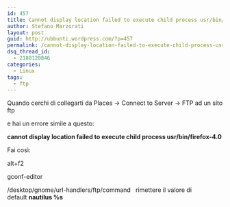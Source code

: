 ```yaml
---
id: 457
title: Cannot display location failed to execute child process usr/bin/firefox-4.0
author: Stefano Marzorati
layout: post
guid: http://ubbunti.wordpress.com/?p=457
permalink: /cannot-display-location-failed-to-execute-child-process-usrbinfirefox-4-0/
dsq_thread_id:
  - 2188120846
categories:
  - Linux
tags:
  - ftp
---
```

Quando cerchi di collegarti da Places -> Connect to Server -> FTP ad un sito ftp

e hai un errore simile a questo:

**cannot display location failed to execute child process usr/bin/firefox-4.0**

Fai così:

alt+f2

gconf-editor

/desktop/gnome/url-handlers/ftp/command   rimettere il valore di default **nautilus %s**

&nbsp;